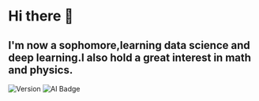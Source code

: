 # Hi there 👋
## I'm now a sophomore,learning data science and deep learning.I also hold a great interest in math and physics.
![Version](https://img.shields.io/badge/Version-1.0.0-blue)
![AI Badge](https://img.shields.io/badge/Topic-A.I.-blue)
<!--
**xiaoming0708/xiaoming0708** is a ✨ _special_ ✨ repository because its `README.md` (this file) appears on your GitHub profile.

Here are some ideas to get you started:

- 🔭 I’m currently working on ...
- 🌱 I’m currently learning ...
- 👯 I’m looking to collaborate on ...
- 🤔 I’m looking for help with ...
- 💬 Ask me about ...
- 📫 How to reach me: ...
- 😄 Pronouns: ...
- ⚡ Fun fact: ...
-->

